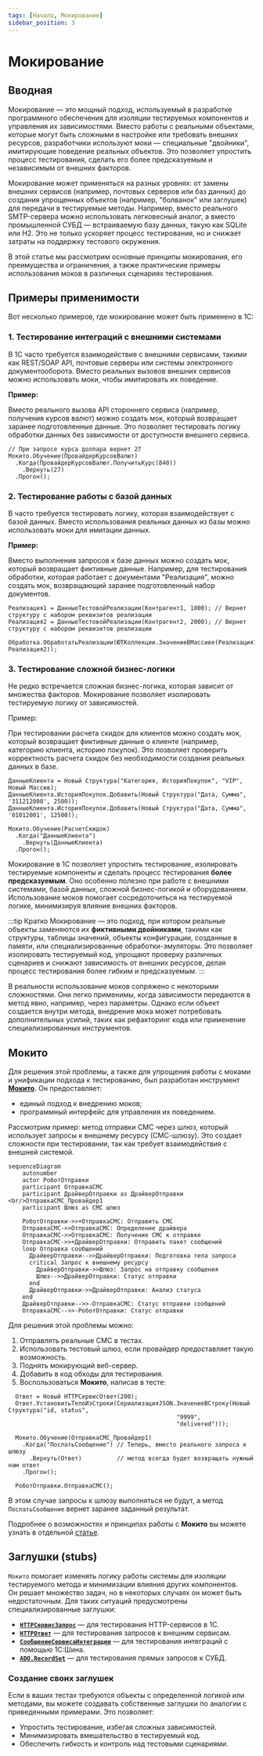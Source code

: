 ```yaml
---
tags: [Начало, Мокирование]
sidebar_position: 3
---
```


# Мокирование

## Вводная

Мокирование — это мощный подход, используемый в разработке программного обеспечения для изоляции тестируемых компонентов и управления их зависимостями. Вместо работы с реальными объектами, которые могут быть сложными в настройке или требовать внешних ресурсов, разработчики используют моки — специальные "двойники", имитирующие поведение реальных объектов. Это позволяет упростить процесс тестирования, сделать его более предсказуемым и независимым от внешних факторов.

Мокирование может применяться на разных уровнях: от замены внешних сервисов (например, почтовых серверов или баз данных) до создания упрощенных объектов (например, "болванок" или заглушек) для передачи в тестируемые методы. Например, вместо реального SMTP-сервера можно использовать легковесный аналог, а вместо промышленной СУБД — встраиваемую базу данных, такую как SQLite или H2. Это не только ускоряет процесс тестирования, но и снижает затраты на поддержку тестового окружения.

В этой статье мы рассмотрим основные принципы мокирования, его преимущества и ограничения, а также практические примеры использования моков в различных сценариях тестирования.

## Примеры применимости

Вот несколько примеров, где мокирование может быть применено в 1С:

### 1. Тестирование интеграций с внешними системами

В 1С часто требуется взаимодействие с внешними сервисами, такими как REST/SOAP API, почтовые серверы или системы электронного документооборота. Вместо реальных вызовов внешних сервисов можно использовать моки, чтобы имитировать их поведение.

**Пример:**

Вместо реального вызова API стороннего сервиса (например, получения курсов валют) можно создать мок, который возвращает заранее подготовленные данные. Это позволяет тестировать логику обработки данных без зависимости от доступности внешнего сервиса.

```bsl
// При запросе курса доллара вернет 27
Мокито.Обучение(ПровайдерКурсовВалют)
  .Когда(ПровайдерКурсовВалют.ПолучитьКурс(840))
    .Вернуть(27)
  .Прогон();
```

### 2. Тестирование работы с базой данных

В часто требуется тестировать логику, которая взаимодействует с базой данных. Вместо использования реальных данных из базы можно использовать моки для имитации данных.

**Пример:**

Вместо выполнения запросов к базе данных можно создать мок, который возвращает фиктивные данные. Например, для тестирования обработки, которая работает с документами "Реализация", можно создать мок, возвращающий заранее подготовленный набор документов.

```bsl
Реализация1 = ДанныеТестовойРеализации(Контрагент1, 1000); // Вернет структуру с набором реквизитов реализации
Реализация2 = ДанныеТестовойРеализации(Контрагент2, 2000); // Вернет структуру с набором реквизитов реализации

Обработка.ОбработатьРеализации(ЮТКоллекции.ЗначениеВМассиве(Реализация1, Реализация2));
```

### 3. Тестирование сложной бизнес-логики

Не редко встречается сложная бизнес-логика, которая зависит от множества факторов. Мокирование позволяет изолировать тестируемую логику от зависимостей.

Пример:

При тестировании расчета скидок для клиентов можно создать мок, который возвращает фиктивные данные о клиенте (например, категорию клиента, историю покупок). Это позволяет проверить корректность расчета скидок без необходимости создания реальных данных в базе.

```bsl
ДанныеКлиента = Новый Структура("Категория, ИсторияПокупок", "VIP", Новый Массив);
ДанныеКлиента.ИсторияПокупок.Добавить(Новый Структура("Дата, Сумма", '311212000', 2500));
ДанныеКлиента.ИсторияПокупок.Добавить(Новый Структура("Дата, Сумма", '01012001', 12500));

Мокито.Обучение(РасчетСкидок)
  .Когда("ДанныеКлиента")
    .Вернуть(ДанныеКлиента)
  .Прогон();
```

Мокирование в 1С позволяет упростить тестирование, изолировать тестируемые компоненты и сделать процесс тестирования **более предсказуемым**. Оно особенно полезно при работе с внешними системами, базой данных, сложной бизнес-логикой и оборудованием. Использование моков помогает сосредоточиться на тестируемой логике, минимизируя влияние внешних факторов.

:::tip Кратко
Мокирование — это подход, при котором реальные объекты заменяются их **фиктивными двойниками**, такими как структуры, таблицы значений, объекты конфигурации, созданные в памяти, или специализированные обработки-эмуляторы.
Это позволяет изолировать тестируемый код, упрощают проверку различных сценариев и снижают зависимость от внешних ресурсов, делая процесс тестирования более гибким и предсказуемым.
:::

В реальности использование моков сопряжено с некоторыми сложностями. Они легко применимы, когда зависимости передаются в метод явно, например, через параметры. Однако если объект создается внутри метода, внедрение мока может потребовать дополнительных усилий, таких как рефакторинг кода или применение специализированных инструментов.

## Мокито

Для решения этой проблемы, а также для упрощения работы с моками и унификации подхода к тестированию, был разработан инструмент **[Мокито](mockito/mockito.md)**. Он предоставляет:

* единый подход к внедрению моков;
* программный интерфейс для управления их поведением.

Рассмотрим пример: метод отправки СМС через шлюз, который использует запросы к внешнему ресурсу (СМС-шлюзу). Это создает сложности при тестировании, так как требует взаимодействия с внешней системой.

```mermaid
sequenceDiagram
    autonumber
    actor РоботОтправки
    participant ОтправкаСМС
    participant ДрайверОтправки as ДрайверОтправки <br/>ОтправкаСМС_Провайдер1
    participant Шлюз as СМС шлюз

    РоботОтправки->>+ОтправкаСМС: Отправить СМС
    ОтправкаСМС->>ОтправкаСМС: Определение драйвера
    ОтправкаСМС->>ОтправкаСМС: Получение СМС к отправке
    ОтправкаСМС->>+ДрайверОтправки: Отправить пакет сообщений
    loop Отправка сообщений
      ДрайверОтправки-->>ДрайверОтправки: Подготовка тела запроса
      critical Запрос к внешнему ресурсу
        ДрайверОтправки->>Шлюз: Запрос на отправку сообщения
        Шлюз-->>ДрайверОтправки: Статус отправки
      end
      ДрайверОтправки->>ДрайверОтправки: Анализ статуса
    end
    ДрайверОтправки-->>-ОтправкаСМС: Статус отправки сообщений
    ОтправкаСМС-->>-РоботОтправки: Статус отправки
```

Для решения этой проблемы можно:

1. Отправлять реальные СМС в тестах.
2. Использовать тестовый шлюз, если провайдер предоставляет такую возможность.
3. Поднять мокирующий веб-сервер.
4. Добавить в код обходы для тестирования.
5. Воспользоваться **Мокито**, написав в тесте:

  ```bsl
    Ответ = Новый HTTPСервисОтвет(200);
    Ответ.УстановитьТелоИзСтроки(СериализацияJSON.ЗначениеВСтроку(Новый Структура("id, status",
                                                  "9999",
                                                  "delivered")));

    Мокито.Обучение(ОтправкаСМС_Провайдер1)
      .Когда("ПослатьСообщение") // Теперь, вместо реального запроса к шлюзу
        .Вернуть(Ответ)          // метод всегда будет возвращать нужный нам ответ
      .Прогон();

    РоботОтправки.ОтправкаСМС();
  ```
  
  В этом случае запросы к шлюзу выполняться не будут, а метод `ПослатьСообщение` вернет заранее заданный результат.

Подробнее о возможностях и принципах работы с **Мокито** вы можете узнать в отдельной [статье](mockito/mockito.md).

## Заглушки (stubs)

`Мокито` помогает изменять логику работы системы для изоляции тестируемого метода и минимизации влияния других компонентов.  
Он решает множество задач, но в некоторых случаях он может быть недостаточным. Для таких ситуаций предусмотрены специализированные заглушки:

* **[`HTTPСервисЗапрос`](stubs/http-service-request.md)** — для тестирования HTTP-сервисов в 1С.
* **[`HTTPОтвет`](stubs/http-response.md)** — для тестирования запросов к внешним сервисам.
* **[`СообщениеСервисаИнтеграции`](stubs/integration-service-message.md)** — для тестирования интеграций с помощью 1С:Шина.
* **[`ADO.RecordSet`](stubs/ado-recordset.md)** — для тестирования прямых запросов к СУБД.

### Создание своих заглушек

Если в ваших тестах требуются объекты с определенной логикой или методами, вы можете создавать собственные заглушки по аналогии с приведенными примерами. Это позволяет:

* Упростить тестирование, избегая сложных зависимостей.
* Минимизировать вмешательство в тестируемый код.
* Обеспечить гибкость и контроль над тестовыми сценариями.